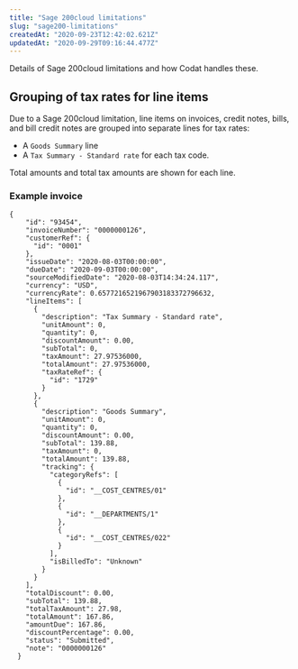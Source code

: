 ```yaml
---
title: "Sage 200cloud limitations"
slug: "sage200-limitations"
createdAt: "2020-09-23T12:42:02.621Z"
updatedAt: "2020-09-29T09:16:44.477Z"
---
```


Details of Sage 200cloud limitations and how Codat handles these.

## Grouping of tax rates for line items

Due to a Sage 200cloud limitation, line items on invoices, credit notes, bills, and bill credit notes are grouped into separate lines for tax rates:

- A `Goods Summary` line
- A `Tax Summary - Standard rate` for each tax code.

Total amounts and total tax amounts are shown for each line.

### Example invoice

```
{
    "id": "93454",
    "invoiceNumber": "0000000126",
    "customerRef": {
      "id": "0001"
    },
    "issueDate": "2020-08-03T00:00:00",
    "dueDate": "2020-09-03T00:00:00",
    "sourceModifiedDate": "2020-08-03T14:34:24.117",
    "currency": "USD",
    "currencyRate": 0.6577216521967903183372796632,
    "lineItems": [
      {
        "description": "Tax Summary - Standard rate",
        "unitAmount": 0,
        "quantity": 0,
        "discountAmount": 0.00,
        "subTotal": 0,
        "taxAmount": 27.97536000,
        "totalAmount": 27.97536000,
        "taxRateRef": {
          "id": "1729"
        }
      },
      {
        "description": "Goods Summary",
        "unitAmount": 0,
        "quantity": 0,
        "discountAmount": 0.00,
        "subTotal": 139.88,
        "taxAmount": 0,
        "totalAmount": 139.88,
        "tracking": {
          "categoryRefs": [
            {
              "id": "__COST_CENTRES/01"
            },
            {
              "id": "__DEPARTMENTS/1"
            },
            {
              "id": "__COST_CENTRES/022"
            }
          ],
          "isBilledTo": "Unknown"
        }
      }
    ],
    "totalDiscount": 0.00,
    "subTotal": 139.88,
    "totalTaxAmount": 27.98,
    "totalAmount": 167.86,
    "amountDue": 167.86,
    "discountPercentage": 0.00,
    "status": "Submitted",
    "note": "0000000126"
  }
```
